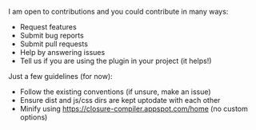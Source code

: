I am open to contributions and you could contribute in many ways:

  - Request features
  - Submit bug reports
  - Submit pull requests
  - Help by answering issues
  - Tell us if you are using the plugin in your project (it helps!)

Just a few guidelines (for now):

 - Follow the existing conventions (if unsure, make an issue)
 - Ensure dist and js/css dirs are kept uptodate with each other
 - Minify using https://closure-compiler.appspot.com/home (no custom options)
